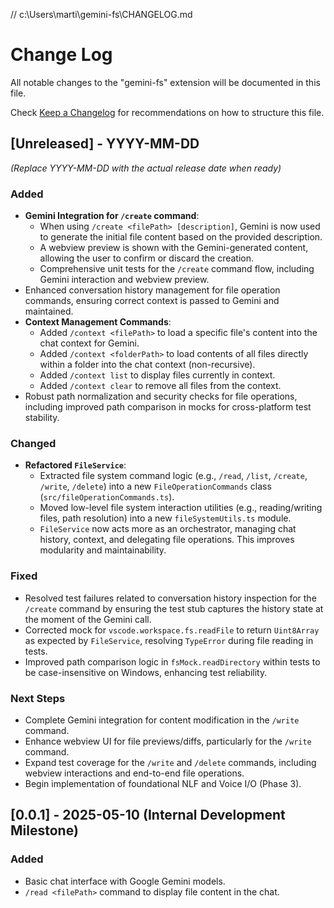 // c:\Users\marti\gemini-fs\CHANGELOG.md
# Change Log

All notable changes to the "gemini-fs" extension will be documented in this file.

Check [Keep a Changelog](http://keepachangelog.com/) for recommendations on how to structure this file.

## [Unreleased] - YYYY-MM-DD 
*(Replace YYYY-MM-DD with the actual release date when ready)*

### Added
-   **Gemini Integration for `/create` command**:
    -   When using `/create <filePath> [description]`, Gemini is now used to generate the initial file content based on the provided description.
    -   A webview preview is shown with the Gemini-generated content, allowing the user to confirm or discard the creation.
    -   Comprehensive unit tests for the `/create` command flow, including Gemini interaction and webview preview.
-   Enhanced conversation history management for file operation commands, ensuring correct context is passed to Gemini and maintained.
-   **Context Management Commands**:
    -   Added `/context <filePath>` to load a specific file's content into the chat context for Gemini.
    -   Added `/context <folderPath>` to load contents of all files directly within a folder into the chat context (non-recursive).
    -   Added `/context list` to display files currently in context.
    -   Added `/context clear` to remove all files from the context.
-   Robust path normalization and security checks for file operations, including improved path comparison in mocks for cross-platform test stability.

### Changed
-   **Refactored `FileService`**:
    -   Extracted file system command logic (e.g., `/read`, `/list`, `/create`, `/write`, `/delete`) into a new `FileOperationCommands` class (`src/fileOperationCommands.ts`).
    -   Moved low-level file system interaction utilities (e.g., reading/writing files, path resolution) into a new `fileSystemUtils.ts` module.
    -   `FileService` now acts more as an orchestrator, managing chat history, context, and delegating file operations. This improves modularity and maintainability.

### Fixed
-   Resolved test failures related to conversation history inspection for the `/create` command by ensuring the test stub captures the history state at the moment of the Gemini call.
-   Corrected mock for `vscode.workspace.fs.readFile` to return `Uint8Array` as expected by `FileService`, resolving `TypeError` during file reading in tests.
-   Improved path comparison logic in `fsMock.readDirectory` within tests to be case-insensitive on Windows, enhancing test reliability.

### Next Steps
- Complete Gemini integration for content modification in the `/write` command.
- Enhance webview UI for file previews/diffs, particularly for the `/write` command.
- Expand test coverage for the `/write` and `/delete` commands, including webview interactions and end-to-end file operations.
- Begin implementation of foundational NLF and Voice I/O (Phase 3).

## [0.0.1] - 2025-05-10 (Internal Development Milestone)

### Added
- Basic chat interface with Google Gemini models.
- `/read <filePath>` command to display file content in the chat.
